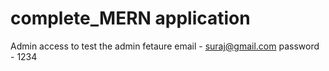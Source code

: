 # complete_MERN application
 
 Admin access to test the admin fetaure
email - suraj@gmail.com
password - 1234
